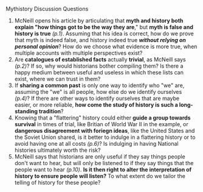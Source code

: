 Mythistory Discussion Questions

1. McNeill opens his article by articulating that **myth and history both explain "how things got to be the way they are**," but **myth is false and history is true** _(p.1)_. Assuming that his idea is correct, how do we prove that myth is indeed false, and history indeed true **_without relying on personal opinion_**? How do we choose what evidence is more true, when multiple accounts with multiple perspectives exist?
2. Are **catalogues of established facts** actually **trivial**, as McNeill says _(p.2)_? If so, why would historians bother compiling them? Is there a happy medium between useful and useless in which these lists can exist, where we can trust in them?
3. If **sharing a common past** is only one way to identify who "we" are, assuming the "we" is all people, how else do we identify ourselves _(p.4)_? If there are other ways to identify ourselves that are maybe easier, or more reliable, **how come the study of history is such a long-standing tradition**?
4. Knowing that a "flattering" history could either **guide a group towards survival** in times of trial, like Britian of World War II in the example, or **dangerous disagreement with foriegn ideas**, like the United States and the Soviet Union shared, is it better to indulge in a flattering history or to avoid having one at all costs _(p.6)_? Is indulging in having National histories ultimately worth the risk?
5. McNeill says that historians are only useful if they say things people don't want to hear, but will only be listened to if they say things that the people want to hear _(p.10)_. **Is it then right to alter the interpretation of history to ensure people will listen?** To what extent do we tailor the telling of history for these people?
